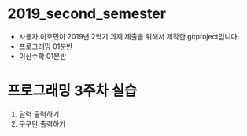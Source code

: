 # 2019_second_semester

* 사용자 이호민이 2019년 2학기 과제 제출을 위해서 제작한 gitproject입니다.
* 프로그래밍 01분반
* 이산수학 01분반


# 프로그래밍 3주차 실습

  1. 달력 출력하기
  2. 구구단 출력하기
